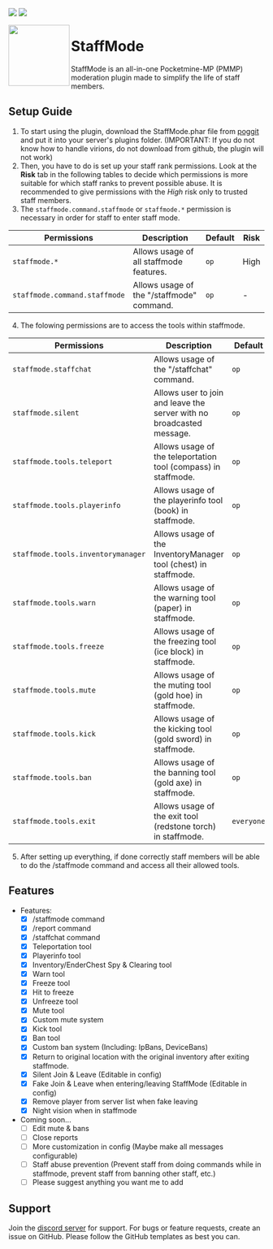 [![](https://poggit.pmmp.io/shield.state/StaffMode)](https://poggit.pmmp.io/p/StaffMode)
[![](https://poggit.pmmp.io/shield.api/StaffMode)](https://poggit.pmmp.io/p/StaffMode)

<img src="https://www.gstatic.com/images/branding/product/1x/admin_512dp.png" width="120" height="120" align="left"></img>

# StaffMode
StaffMode is an all-in-one Pocketmine-MP (PMMP) moderation plugin made to simplify the life of staff members.

## Setup Guide
1. To start using the plugin, download the StaffMode.phar file from [poggit](https://poggit.pmmp.io/p/StaffMode) and put it into your server's plugins folder. (IMPORTANT: If you do not know how to handle virions, do not download from github, the plugin will not work) 
2. Then, you have to do is set up your staff rank permissions. Look at the **Risk** tab in the following tables to decide which permissions is more suitable for which staff ranks to prevent possible abuse. It is recommended to give permissions with the *High* risk only to trusted staff members.
3. The `staffmode.command.staffmode` or `staffmode.*` permission is necessary in order for staff to enter staff mode.

| Permissions | Description | Default | Risk |
| --- | --- | --- | --- |
| `staffmode.*` | Allows usage of all staffmode features. | `op` | High |
| `staffmode.command.staffmode` | Allows usage of the "/staffmode" command. | `op` | - |

4. The folowing permissions are to access the tools within staffmode.

| Permissions | Description | Default | Risk |
| --- | --- | --- | --- |
| `staffmode.staffchat` | Allows usage of the "/staffchat" command. | `op` | - |
| `staffmode.silent` | Allows user to join and leave the server with no broadcasted message. | `op` | - |
| `staffmode.tools.teleport` | Allows usage of the teleportation tool (compass) in staffmode. | `op` | Low |
| `staffmode.tools.playerinfo` | Allows usage of the playerinfo tool (book) in staffmode. | `op` | - |
| `staffmode.tools.inventorymanager` | Allows usage of the InventoryManager tool (chest) in staffmode. | `op` | Medium |
| `staffmode.tools.warn` | Allows usage of the warning tool (paper) in staffmode. | `op` | - |
| `staffmode.tools.freeze` | Allows usage of the freezing tool (ice block) in staffmode. | `op` | Medium |
| `staffmode.tools.mute` | Allows usage of the muting tool (gold hoe) in staffmode. | `op` | Medium |
| `staffmode.tools.kick` | Allows usage of the kicking tool (gold sword) in staffmode. | `op` | Medium |
| `staffmode.tools.ban` | Allows usage of the banning tool (gold axe) in staffmode. | `op` | High |
| `staffmode.tools.exit` | Allows usage of the exit tool (redstone torch) in staffmode. | `everyone` | - |

5. After setting up everything, if done correctly staff members will be able to do the /staffmode command and access all their allowed tools. 

## Features
- Features:
  - [x] /staffmode command
  - [x] /report command
  - [x] /staffchat command
  - [x] Teleportation tool
  - [x] Playerinfo tool
  - [x] Inventory/EnderChest Spy & Clearing tool
  - [x] Warn tool
  - [x] Freeze tool
  - [x] Hit to freeze
  - [x] Unfreeze tool
  - [x] Mute tool
  - [x] Custom mute system
  - [x] Kick tool
  - [x] Ban tool
  - [x] Custom ban system (Including: IpBans, DeviceBans)
  - [x] Return to original location with the original inventory after exiting staffmode.
  - [x] Silent Join & Leave (Editable in config)
  - [x] Fake Join & Leave when entering/leaving StaffMode (Editable in config)
  - [x] Remove player from server list when fake leaving
  - [x] Night vision when in staffmode
- Coming soon...
  - [ ] Edit mute & bans
  - [ ] Close reports
  - [ ] More customization in config (Maybe make all messages configurable)
  - [ ] Staff abuse prevention (Prevent staff from doing commands while in staffmode, prevent staff from banning other staff, etc.)
  - [ ] Please suggest anything you want me to add

## Support
Join the [discord server](https://discord.gg/YJZNhwhyMQ) for support.
For bugs or feature requests, create an issue on GitHub. Please follow the GitHub templates as best you can.
